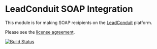 # LeadConduit SOAP Integration

This module is for making SOAP recipients on the [LeadConduit](http://activeprospect.com/products/leadconduit/) platform.

Please see the
[license agreement](http://creativecommons.org/licenses/by-nc-nd/4.0/).

[![Build Status](https://travis-ci.org/activeprospect/leadconduit-integration-soap.svg?branch=master)](https://travis-ci.org/activeprospect/leadconduit-integration-soap)
